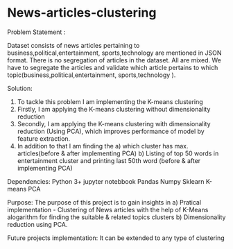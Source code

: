 # News-articles-clustering

Problem Statement :

Dataset consists of news articles pertaining to business,political,entertainment, sports,technology are mentioned in JSON format. There is no segregation of articles in the dataset. All are mixed. We have to segregate the articles and validate which article pertains to which topic(business,political,entertainment, sports,technology ).


Solution:

1) To tackle this problem I am implementing the K-means clustering
2) Firstly, I am applying the K-means clustering without dimensionality reduction
3) Secondly, I am applying the K-means clustering with dimensionality reduction (Using PCA), which improves 
 performance of model by feature extraction.
4) In addition to that I am finding the 
     a) which cluster has max. articles(before & after implementing PCA)
     b) Listing of top 50 words in entertainment cluster and printing last 50th word (before & after implementing PCA)
     
Dependencies:
Python 3+
jupyter notebbook
Pandas
Numpy
Sklearn
K-means
PCA

Purpose:
The purpose of this project is to gain insights in 
a) Pratical implementation - Clustering of News articles with the help of K-Means alogarithm for finding the suitable & related topics clusters
b) Dimensionality reduction using PCA.

Future projects implementation:
It can be extended to any type of clustering
